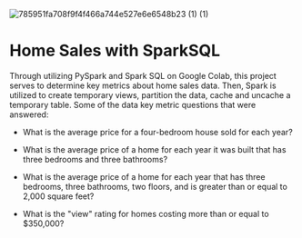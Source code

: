 ![785951fa708f9f4f466a744e527e6e6548b23 (1) (1)](https://github.com/VirmarSosa/Home_Sales/assets/118692087/84fd9974-a639-41e9-8e85-b167c419eb60)

# Home Sales with SparkSQL

Through utilizing PySpark and Spark SQL on Google Colab, this project serves to determine key metrics about home sales data. Then, Spark is utilized to create temporary views, partition the data, cache and uncache a temporary table. Some of the data key metric questions that were answered:

  - What is the average price for a four-bedroom house sold for each year?

  - What is the average price of a home for each year it was built that has three bedrooms and three bathrooms?

  - What is the average price of a home for each year that has three bedrooms, three bathrooms, two floors, and is greater than or equal to 2,000 square feet?

  - What is the "view" rating for homes costing more than or equal to $350,000?
